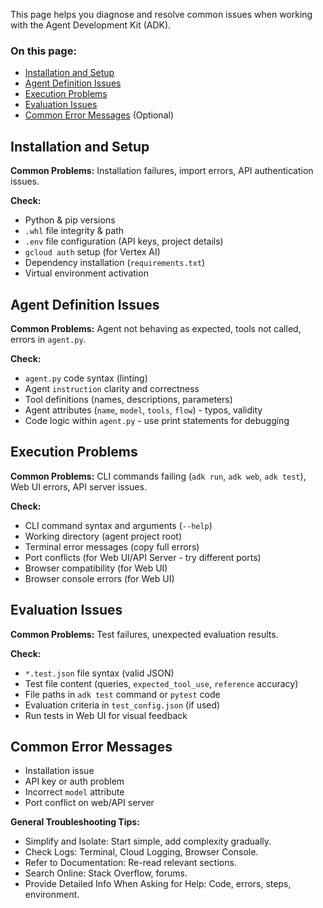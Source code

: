 This page helps you diagnose and resolve common issues when working with the
Agent Development Kit (ADK).

### On this page:

- [Installation and Setup](#installation-and-setup)
- [Agent Definition Issues](#agent-definition-issues)
- [Execution Problems](#execution-problems)
- [Evaluation Issues](#evaluation-issues)
- [Common Error Messages](#common-error-messages) (Optional)

<h2 id="installation-and-setup">Installation and Setup</h2>

**Common Problems:** Installation failures, import errors, API authentication
issues.

**Check:**

- Python & pip versions
- `.whl` file integrity & path
- `.env` file configuration (API keys, project details)
- `gcloud auth` setup (for Vertex AI)
- Dependency installation (`requirements.txt`)
- Virtual environment activation

<h2 id="agent-definition-issues">Agent Definition Issues</h2>

**Common Problems:** Agent not behaving as expected, tools not called, errors in
`agent.py`.

**Check:**

- `agent.py` code syntax (linting)
- Agent `instruction` clarity and correctness
- Tool definitions (names, descriptions, parameters)
- Agent attributes (`name`, `model`, `tools`, `flow`) - typos, validity
- Code logic within `agent.py` - use print statements for debugging

<h2 id="execution-problems">Execution Problems</h2>

**Common Problems:** CLI commands failing (`adk run`, `adk web`, `adk test`), Web
UI errors, API server issues.

**Check:**

- CLI command syntax and arguments (`--help`)
- Working directory (agent project root)
- Terminal error messages (copy full errors)
- Port conflicts (for Web UI/API Server - try different ports)
- Browser compatibility (for Web UI)
- Browser console errors (for Web UI)

<h2 id="evaluation-issues">Evaluation Issues</h2>

**Common Problems:** Test failures, unexpected evaluation results.

**Check:**

- `*.test.json` file syntax (valid JSON)
- Test file content (queries, `expected_tool_use`, `reference` accuracy)
- File paths in `adk test` command or `pytest` code
- Evaluation criteria in `test_config.json` (if used)
- Run tests in Web UI for visual feedback

<h2 id="common-error-messages">Common Error Messages</h2>

- Installation issue
- API key or auth problem
- Incorrect `model` attribute
- Port conflict on web/API server

**General Troubleshooting Tips:**

*   Simplify and Isolate: Start simple, add complexity gradually.
*   Check Logs: Terminal, Cloud Logging, Browser Console.
*   Refer to Documentation: Re-read relevant sections.
*   Search Online: Stack Overflow, forums.
*   Provide Detailed Info When Asking for Help: Code, errors, steps,
    environment.
